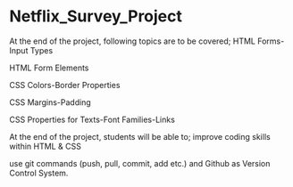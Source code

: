 # Netflix_Survey_Project

At the end of the project, following topics are to be covered;
HTML Forms-Input Types

HTML Form Elements

CSS Colors-Border Properties

CSS Margins-Padding

CSS Properties for Texts-Font Families-Links

At the end of the project, students will be able to;
improve coding skills within HTML & CSS

use git commands (push, pull, commit, add etc.) and Github as Version Control System.
